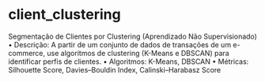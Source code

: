 # client_clustering

Segmentação de Clientes por Clustering (Aprendizado Não Supervisionado)
  • Descrição: A partir de um conjunto de dados de transações de um e-commerce, use algoritmos de
  clustering (K-Means e DBSCAN) para identificar perfis de clientes.
  • Algoritmos: K-Means, DBSCAN
  • Métricas: Silhouette Score, Davies–Bouldin Index, Calinski–Harabasz Score

